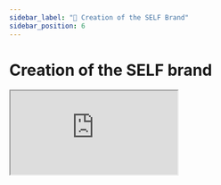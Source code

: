 ```yaml
---
sidebar_label: "🎨 Creation of the SELF Brand"
sidebar_position: 6
---
```


# Creation of the SELF brand

<div style={{
  position: "relative",
  width: "100%",
  height: 0,
  paddingTop: "56.25%",
  paddingBottom: 0,
  boxShadow: "0 2px 8px 0 rgba(63,69,81,0.16)",
  marginTop: "1.6em",
  marginBottom: "0.9em",
  overflow: "hidden",
  borderRadius: "8px",
  willChange: "transform"
}}>
  <iframe
    loading="lazy"
    style={{
      position: "absolute",
      width: "100%",
      height: "100%",
      top: 0,
      left: 0,
      border: "none",
      padding: 0,
      margin: 0
    }}
    src="https://www.canva.com/design/DAGIta16-3s/-Fw8tkNeRaM5GSqf_kXgqw/view?embed"
    allowFullScreen
  />
</div>